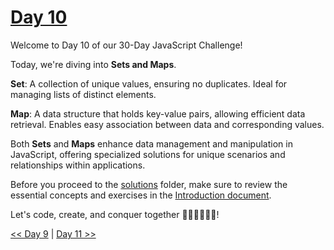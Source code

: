 # [Day 10](https://github.com/Muhtoyyib/30-DAY-JAVASCRIPT/blob/main/Day10/day10.md)

Welcome to Day 10 of our 30-Day JavaScript Challenge! 

Today, we're diving into **Sets and Maps**.

**Set**: A collection of unique values, ensuring no duplicates. Ideal for managing lists of distinct elements.

**Map**: A data structure that holds key-value pairs, allowing efficient data retrieval. Enables easy association between data and corresponding values.

Both **Sets** and **Maps** enhance data management and manipulation in JavaScript, offering specialized solutions for unique scenarios and relationships within applications.

Before you proceed to the [solutions](solutions-day10/) folder, make sure to review the essential concepts and exercises in the <a href="https://github.com/Asabeneh/30-Days-Of-JavaScript/blob/master/10_Day_Sets_and_Maps/10_day_Sets_and_Maps.md" target="_blank"> Introduction document</a>.

Let's code, create, and conquer together 👨🏻‍💻🚀💪🏻!

[<< Day 9](https://github.com/Muhtoyyib/30-DAY-JAVASCRIPT/blob/main/Day9/day9.md) | [Day 11 >>](https://github.com/Muhtoyyib/30-DAY-JAVASCRIPT/blob/main/Day11/day11.md)
